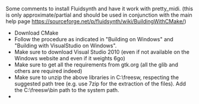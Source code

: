 Some comments to install Fluidsynth and have it work with pretty_midi.
(this is only approximate/partial and should be used in conjunction with the main help page
https://sourceforge.net/p/fluidsynth/wiki/BuildingWithCMake/)

- Download CMake
- Follow the procedure as indicated in "Building on Windows" and "Building with VisualStudio on Windows".
- Make sure to download Visual Studio 2010 (even if not available on the Windows website and even if it weights 6go)
- Make sure to get all the requirements from gtk.org (all the glib and others are required indeed)
- Make sure to unzip the above libraries in C:\freesw, respecting the suggested path tree (e.g. use 7zip for the extraction of the files). Add the C:\freesw\bin path to the system path.
-

